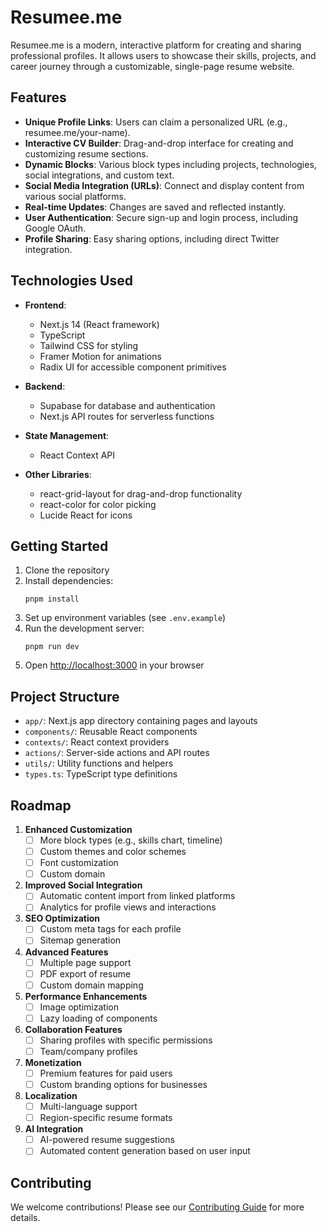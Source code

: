 # Resumee.me

Resumee.me is a modern, interactive platform for creating and sharing professional profiles. It allows users to showcase their skills, projects, and career journey through a customizable, single-page resume website.

## Features

- **Unique Profile Links**: Users can claim a personalized URL (e.g., resumee.me/your-name).
- **Interactive CV Builder**: Drag-and-drop interface for creating and customizing resume sections.
- **Dynamic Blocks**: Various block types including projects, technologies, social integrations, and custom text.
- **Social Media Integration (URLs)**: Connect and display content from various social platforms.
- **Real-time Updates**: Changes are saved and reflected instantly.
- **User Authentication**: Secure sign-up and login process, including Google OAuth.
- **Profile Sharing**: Easy sharing options, including direct Twitter integration.

## Technologies Used

- **Frontend**:
  - Next.js 14 (React framework)
  - TypeScript
  - Tailwind CSS for styling
  - Framer Motion for animations
  - Radix UI for accessible component primitives

- **Backend**:
  - Supabase for database and authentication
  - Next.js API routes for serverless functions

- **State Management**:
  - React Context API

- **Other Libraries**:
  - react-grid-layout for drag-and-drop functionality
  - react-color for color picking
  - Lucide React for icons

## Getting Started

1. Clone the repository
2. Install dependencies:
   ```
   pnpm install
   ```
3. Set up environment variables (see `.env.example`)
4. Run the development server:
   ```
   pnpm run dev
   ```
5. Open [http://localhost:3000](http://localhost:3000) in your browser

## Project Structure

- `app/`: Next.js app directory containing pages and layouts
- `components/`: Reusable React components
- `contexts/`: React context providers
- `actions/`: Server-side actions and API routes
- `utils/`: Utility functions and helpers
- `types.ts`: TypeScript type definitions

## Roadmap

1. **Enhanced Customization**
   - [ ] More block types (e.g., skills chart, timeline)
   - [ ] Custom themes and color schemes
   - [ ] Font customization
   - [ ] Custom domain

2. **Improved Social Integration**
   - [ ] Automatic content import from linked platforms
   - [ ] Analytics for profile views and interactions

3. **SEO Optimization**
   - [ ] Custom meta tags for each profile
   - [ ] Sitemap generation

4. **Advanced Features**
   - [ ] Multiple page support
   - [ ] PDF export of resume
   - [ ] Custom domain mapping

5. **Performance Enhancements**
   - [ ] Image optimization
   - [ ] Lazy loading of components

6. **Collaboration Features**
   - [ ] Sharing profiles with specific permissions
   - [ ] Team/company profiles

7. **Monetization**
   - [ ] Premium features for paid users
   - [ ] Custom branding options for businesses

8. **Localization**
   - [ ] Multi-language support
   - [ ] Region-specific resume formats

9. **AI Integration**
    - [ ] AI-powered resume suggestions
    - [ ] Automated content generation based on user input

## Contributing

We welcome contributions! Please see our [Contributing Guide](CONTRIBUTING.md) for more details.
